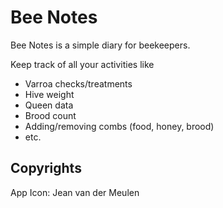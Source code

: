 # Bee Notes

Bee Notes is a simple diary for beekeepers.

Keep track of all your activities like

- Varroa checks/treatments
- Hive weight
- Queen data
- Brood count
- Adding/removing combs (food, honey, brood)
- etc.

## Copyrights

App Icon: Jean van der Meulen
